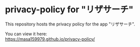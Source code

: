 # privacy-policy for "リザサーチ"

This repository hosts the privacy policy for the app "リザサーチ".

You can view it here:  
https://masa159979.github.io/privacy-policy/
